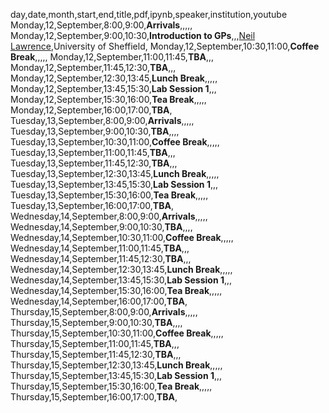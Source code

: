 day,date,month,start,end,title,pdf,ipynb,speaker,institution,youtube
Monday,12,September,8:00,9:00,**Arrivals**,,,,,
Monday,12,September,9:00,10:30,**Introduction to GPs**,,,[Neil Lawrence](http://inverseprobability.com),University of Sheffield,
Monday,12,September,10:30,11:00,**Coffee Break**,,,,,
Monday,12,September,11:00,11:45,**TBA**,,,
Monday,12,September,11:45,12:30,**TBA**,,,
Monday,12,September,12:30,13:45,**Lunch Break**,,,,,
Monday,12,September,13:45,15:30,**Lab Session 1**,,,
Monday,12,September,15:30,16:00,**Tea Break**,,,,,
Monday,12,September,16:00,17:00,**TBA**,
Tuesday,13,September,8:00,9:00,**Arrivals**,,,,,
Tuesday,13,September,9:00,10:30,**TBA**,,,,
Tuesday,13,September,10:30,11:00,**Coffee Break**,,,,,
Tuesday,13,September,11:00,11:45,**TBA**,,,
Tuesday,13,September,11:45,12:30,**TBA**,,,
Tuesday,13,September,12:30,13:45,**Lunch Break**,,,,,
Tuesday,13,September,13:45,15:30,**Lab Session 1**,,,
Tuesday,13,September,15:30,16:00,**Tea Break**,,,,,
Tuesday,13,September,16:00,17:00,**TBA**,
Wednesday,14,September,8:00,9:00,**Arrivals**,,,,,
Wednesday,14,September,9:00,10:30,**TBA**,,,,
Wednesday,14,September,10:30,11:00,**Coffee Break**,,,,,
Wednesday,14,September,11:00,11:45,**TBA**,,,
Wednesday,14,September,11:45,12:30,**TBA**,,,
Wednesday,14,September,12:30,13:45,**Lunch Break**,,,,,
Wednesday,14,September,13:45,15:30,**Lab Session 1**,,,
Wednesday,14,September,15:30,16:00,**Tea Break**,,,,,
Wednesday,14,September,16:00,17:00,**TBA**,
Thursday,15,September,8:00,9:00,**Arrivals**,,,,,
Thursday,15,September,9:00,10:30,**TBA**,,,,
Thursday,15,September,10:30,11:00,**Coffee Break**,,,,,
Thursday,15,September,11:00,11:45,**TBA**,,,
Thursday,15,September,11:45,12:30,**TBA**,,,
Thursday,15,September,12:30,13:45,**Lunch Break**,,,,,
Thursday,15,September,13:45,15:30,**Lab Session 1**,,,
Thursday,15,September,15:30,16:00,**Tea Break**,,,,,
Thursday,15,September,16:00,17:00,**TBA**,



